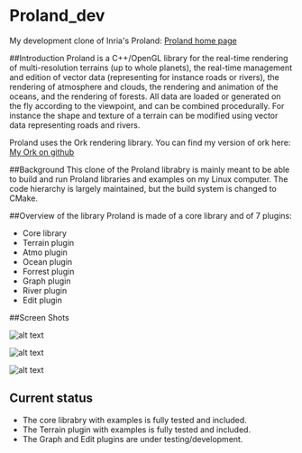 # Proland_dev

My development clone of Inria's Proland:
[Proland home page](http://proland.imag.fr/)
   
##Introduction
Proland is a C++/OpenGL library for the real-time rendering of multi-resolution terrains (up to whole planets), the real-time management and edition of vector data (representing for instance roads or rivers), the rendering of atmosphere and clouds, the rendering and animation of the oceans, and the rendering of forests. All data are loaded or generated on the fly according to the viewpoint, and can be combined procedurally. For instance the shape and texture of a terrain can be modified using vector data representing roads and rivers.

Proland uses the Ork rendering library. You can find my version of ork here:
[My Ork on github](https://github.com/LarsFlaeten/ork)

##Background
This clone of the Proland librabry is mainly meant to be able to build and run Proland libraries and examples on my Linux computer. The code hierarchy is largely maintained, but the build system is changed to CMake.

##Overview of the library
Proland is made of a core library and of 7 plugins:
* Core library
* Terrain plugin
* Atmo plugin
* Ocean plugin
* Forrest plugin
* Graph plugin
* River plugin
* Edit plugin

##Screen Shots

![alt text](https://raw.githubusercontent.com/LarsFlaeten/Proland_dev/master/web/Procedural_landscape_test.png "Procedural landscape test")

![alt text](https://raw.githubusercontent.com/LarsFlaeten/Proland_dev/master/web/first_procedural_planet.png "First procedural planet")

![alt text](https://raw.githubusercontent.com/LarsFlaeten/Proland_dev/master/web/blue_marble_test.png "First earth test (with low res texture)")

## Current status
* The core librabry with examples is fully tested and included.
* The Terrain plugin with examples is fully tested and included.
* The Graph and Edit plugins are under testing/development.

